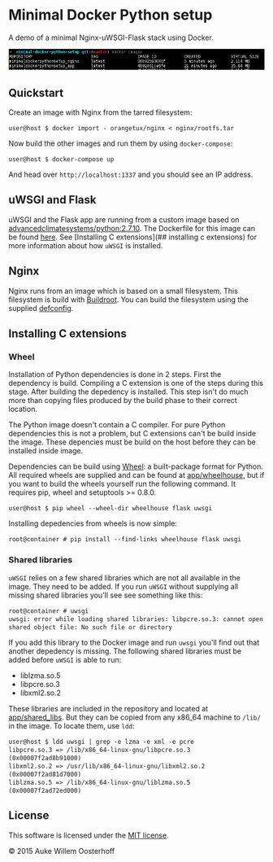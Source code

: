# Minimal Docker Python setup
A demo of a minimal Nginx-uWSGI-Flask stack using Docker. 

![Image showing size of both containers.][docker_images]

## Quickstart
Create an image with Nginx from the tarred filesystem:
	
```shell
user@host $ docker import - orangetux/nginx < nginx/rootfs.tar
```

Now build the other images and run them by using `docker-compose`:

```shell
user@host $ docker-compose up
```

And head over `http://localhost:1337` and you should see an IP address.

## uWSGI and Flask
uWSGI and the Flask app are running from a custom image based on
[advancedclimatesystems/python:2.7.10][python_image]. The Dockerfile for this
image can be found [here][dockerfile_app]. See [Installing C extensions](##
installing c extensions) for more information about how `uWSGI` is installed.

## Nginx
Nginx runs from an image which is based on a small filesystem. This filesystem
is build with [Buildroot][buildroot]. You can build the filesystem using the
supplied [defconfig][docker_nginx_defconfig].

## Installing C extensions

### Wheel
Installation of Python dependencies is done in 2 steps. First the dependency is
build. Compiling a C extension is one of the steps during this stage. After
building the depedency is installed. This step isn't do much more than copying
files produced by the build phase to their correct location.

The Python image doesn't contain a C compiler. For pure Python dependencies
this is not a problem, but C extensions can't be build inside the image. These
depencies must be build on the host before they can be installed inside image.

Dependencies can be build using [Wheel][wheel]: a built-package format for
Python. All required wheels are supplied and can be found at
[app/wheelhouse][wheelhouse], but if you want to build the wheels yourself run
the following command. It requires pip, wheel and setuptools >= 0.8.0.

```shell
user@host $ pip wheel --wheel-dir wheelhouse flask uwsgi
```
Installing depedencies from wheels is now simple:

```shell
root@container # pip install --find-links wheelhouse flask uwsgi
```

### Shared libraries
`uWSGI` relies on a few shared libraries which are not all available in the
image. They need to be added. If you run `uWSGI` without supplying all
missing shared libraries you'll see see something like this:

```shell
root@container # uwsgi
uwsgi: error while loading shared libraries: libpcre.so.3: cannot open shared object file: No such file or directory
```

If you add this library to the Docker image and run `uwsgi` you'll find out
that another depedency is missing. The following shared libraries must be added
before `uWSGI` is able to run:

* liblzma.so.5  
* libpcre.so.3  
* libxml2.so.2

These libraries are included in the repository and located at
[app/shared_libs][shared_libs]. But they can be copied from any x86_64 machine
to `/lib/` in the image. To locate them, use `ldd`:

```shell
user@host $ ldd uwsgi | grep -e lzma -e xml -e pcre
libpcre.so.3 => /lib/x86_64-linux-gnu/libpcre.so.3 (0x00007f2ad8b91000)
libxml2.so.2 => /usr/lib/x86_64-linux-gnu/libxml2.so.2 (0x00007f2ad81d7000)
liblzma.so.5 => /lib/x86_64-linux-gnu/liblzma.so.5 (0x00007f2ad72ed000)
```

## License
This software is licensed under the [MIT license][license].

© 2015 Auke Willem Oosterhoff

[buildroot]: https://github.com/AdvancedClimateSystems/docker-buildroot
[dockerfile_app]: https://github.com/OrangeTux/minimal-docker-python-setup/blob/master/app/Dockerfile
[docker_images]: docker_images.png "Size of images."
[docker_nginx_defconfig]: nginx/docker_nginx_defconfig
[license]: LICENSE
[python_image]: https://hub.docker.com/r/advancedclimatesystems/python/
[shared_libs]: app/shared_libs
[wheel]:http://wheel.readthedocs.org/en/latest/
[wheelhouse]: app/wheelhouse
